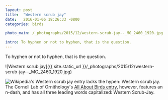 ```yaml
---
layout: post
title:  "Western scrub jay"
date:   2016-01-06 18:26:33 -0800
categories: birds

photo_main: /_photographs/2015/12/western-scrub-jay--_MG_2460_1920.jpg

intro: To hyphen or not to hyphen, that is the question.
---
```

To hyphen or not to hyphen, that is the question.

![Western scrub jay]({{ site.static_url }}/_photographs/2015/12/western-scrub-jay--_MG_2460_1920.jpg)

![Wikipedia's Western scrub jay entry](https://en.wikipedia.org/wiki/Western_scrub_jay) lacks the hypen: Western scrub jay. The Cornell Lab of Ornithology's [All About Birds entry](https://www.allaboutbirds.org/guide/Western_Scrub-Jay/id), however, features an n-dash, and has all three leading words capitalized: Western Scrub-Jay.
